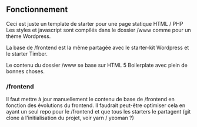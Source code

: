 ## Fonctionnement
Ceci est juste un template de starter pour une page statique HTML / PHP
Les styles et javascript sont compilés dans le dossier /www comme pour un thème Wordpress. 

La base de /frontend est la même partagée avec le starter-kit Wordpress et le starter Timber. 

Le contenu du dossier /www se base sur HTML 5 Boilerplate avec plein de bonnes choses.

### /frontend

Il faut mettre à jour manuellement le contenu de base de /frontend en fonction des évolutions du frontend. Il faudrait peut-être optimiser cela en ayant un seul repo pour le /frontend et que tous les starters le partagent (git clone à l'initialisation du projet, voir yarn / yeoman ?) 